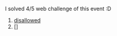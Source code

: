 I solved 4/5 web challenge of this event :D

1. [disallowed](https://github.com/quochuyy10217/MyCTFWriteups/blob/main/wtfCTF2022/disallowed.MD)
2. []
